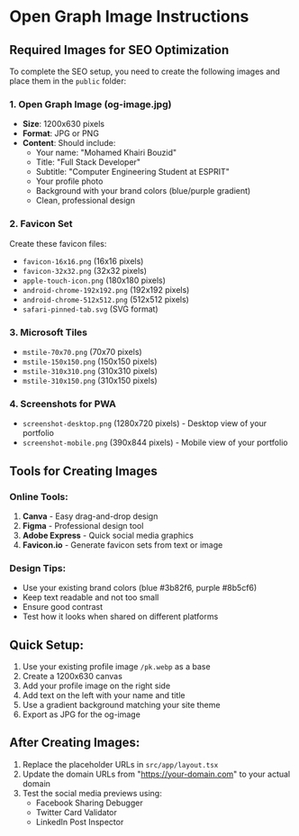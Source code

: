 # Open Graph Image Instructions

## Required Images for SEO Optimization

To complete the SEO setup, you need to create the following images and place them in the `public` folder:

### 1. Open Graph Image (og-image.jpg)
- **Size**: 1200x630 pixels
- **Format**: JPG or PNG
- **Content**: Should include:
  - Your name: "Mohamed Khairi Bouzid"
  - Title: "Full Stack Developer"
  - Subtitle: "Computer Engineering Student at ESPRIT"
  - Your profile photo
  - Background with your brand colors (blue/purple gradient)
  - Clean, professional design

### 2. Favicon Set
Create these favicon files:
- `favicon-16x16.png` (16x16 pixels)
- `favicon-32x32.png` (32x32 pixels)
- `apple-touch-icon.png` (180x180 pixels)
- `android-chrome-192x192.png` (192x192 pixels)
- `android-chrome-512x512.png` (512x512 pixels)
- `safari-pinned-tab.svg` (SVG format)

### 3. Microsoft Tiles
- `mstile-70x70.png` (70x70 pixels)
- `mstile-150x150.png` (150x150 pixels)
- `mstile-310x310.png` (310x310 pixels)
- `mstile-310x150.png` (310x150 pixels)

### 4. Screenshots for PWA
- `screenshot-desktop.png` (1280x720 pixels) - Desktop view of your portfolio
- `screenshot-mobile.png` (390x844 pixels) - Mobile view of your portfolio

## Tools for Creating Images

### Online Tools:
1. **Canva** - Easy drag-and-drop design
2. **Figma** - Professional design tool
3. **Adobe Express** - Quick social media graphics
4. **Favicon.io** - Generate favicon sets from text or image

### Design Tips:
- Use your existing brand colors (blue #3b82f6, purple #8b5cf6)
- Keep text readable and not too small
- Ensure good contrast
- Test how it looks when shared on different platforms

## Quick Setup:
1. Use your existing profile image `/pk.webp` as a base
2. Create a 1200x630 canvas
3. Add your profile image on the right side
4. Add text on the left with your name and title
5. Use a gradient background matching your site theme
6. Export as JPG for the og-image

## After Creating Images:
1. Replace the placeholder URLs in `src/app/layout.tsx`
2. Update the domain URLs from "https://your-domain.com" to your actual domain
3. Test the social media previews using:
   - Facebook Sharing Debugger
   - Twitter Card Validator
   - LinkedIn Post Inspector
